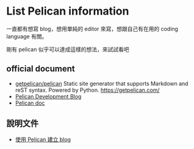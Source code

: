 # List Pelican information
一直都有想寫 blog，想用單純的 editor 來寫，想跟自己有在用的 coding language 有關。

剛有 pelican 似乎可以達成這樣的想法，來試試看吧

## official document
  * [getpelican/pelican](https://github.com/getpelican/pelican) Static site generator that supports Markdown and reST syntax. Powered by Python. https://getpelican.com/ 
  * [Pelican Development Blog](https://blog.getpelican.com/)
  * [Pelican doc](https://docs.getpelican.com/en/stable/index.html)

## 說明文件
  * [使用 Pelican 建立 blog](http://weichengliou.github.io/blog/blog/2014/08/07/buildblog/)
